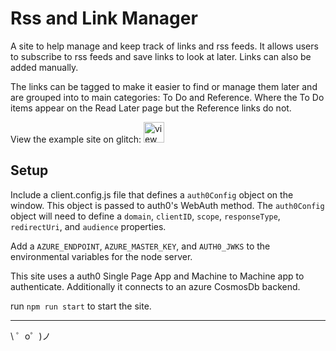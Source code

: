 Rss and Link Manager
===================

A site to help manage and keep track of links and rss feeds. It allows users to subscribe to rss feeds and save links to look at later. Links can also be added manually. 

The links can be tagged to make it easier to find or manage them later and are grouped into to main categories: To Do and Reference. Where the To Do items appear on the Read Later page but the Reference links do not.

View the example site on glitch:
<a href="https://glitch.com/edit/#!/abalone-valley">
  <img src="https://cdn.glitch.com/2bdfb3f8-05ef-4035-a06e-2043962a3a13%2Fview-source%402x.png?1513093958802" alt="view source" height="33">
</a>

## Setup

Include a client.config.js file that defines a `auth0Config` object on the window. This object is passed to auth0's WebAuth method. The `auth0Config` object will need to define a `domain`, `clientID`, `scope`, `responseType`, `redirectUri`, and `audience` properties.

Add a `AZURE_ENDPOINT`, `AZURE_MASTER_KEY`, and `AUTH0_JWKS` to the environmental variables for the node server.

This site uses a auth0 Single Page App and Machine to Machine app to authenticate. Additionally it connects to an azure CosmosDb backend.

run `npm run start` to start the site.

-------------------

\ ゜o゜)ノ
